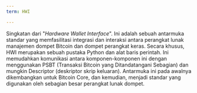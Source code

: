 ```yaml
---
term: HWI

---
```

Singkatan dari "*Hardware Wallet Interface*". Ini adalah sebuah antarmuka standar yang memfasilitasi integrasi dan interaksi antara perangkat lunak manajemen dompet Bitcoin dan dompet perangkat keras. Secara khusus, HWI merupakan sebuah pustaka Python dan alat baris perintah. Ini memudahkan komunikasi antara komponen-komponen ini dengan menggunakan PSBT (Transaksi Bitcoin yang Ditandatangani Sebagian) dan mungkin Descriptor (deskriptor skrip keluaran). Antarmuka ini pada awalnya dikembangkan untuk Bitcoin Core, dan kemudian, menjadi standar yang digunakan oleh sebagian besar perangkat lunak dompet.